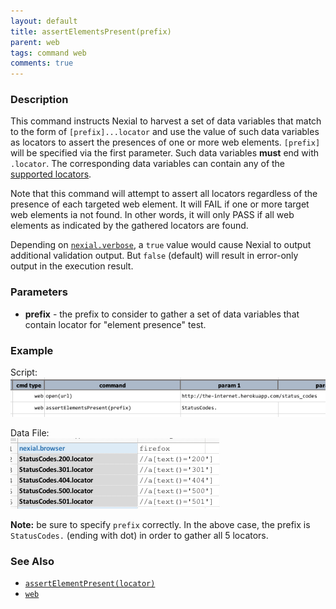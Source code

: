 ```yaml
---
layout: default
title: assertElementsPresent(prefix)
parent: web
tags: command web
comments: true
---
```


### Description
This command instructs Nexial to harvest a set of data variables that match to the form of `[prefix]...locator` and
use the value of such data variables as locators to assert the presences of one or more web elements. `[prefix]` will
be specified via the first parameter. Such data variables **must** end with `.locator`. The corresponding data variables 
can contain any of the [supported locators](index#locators).

Note that this command will attempt to assert all locators regardless of the presence of each targeted web element. It
will FAIL if one or more target web elements ia not found. In other words, it will only PASS if all web elements as 
indicated by the gathered locators are found.

Depending on [`nexial.verbose`](../../systemvars/index#nexial.verbose), a `true` value would cause Nexial to output
additional validation output. But `false` (default) will result in error-only output in the execution result.


### Parameters
- **prefix** - the prefix to consider to gather a set of data variables that contain locator for "element presence" test.


### Example
Script:<br/>
![](image/assertElementsPresent_02.png)

Data File:<br/>
![](image/assertElementsPresent_01.png)

**Note:** be sure to specify `prefix` correctly. In the above case, the prefix is `StatusCodes.` (ending with dot) 
in order to gather all 5 locators.


### See Also
- [`assertElementPresent(locator)`](assertElementPresent(locator))
- [`web`](../web)